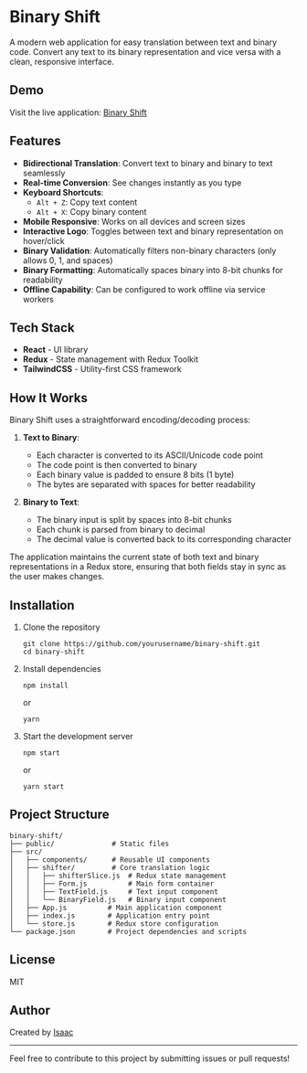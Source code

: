# Binary Shift

A modern web application for easy translation between text and binary code. Convert any text to its binary representation and vice versa with a clean, responsive interface.

## Demo

Visit the live application: [Binary Shift](https://binaryshift.netlify.app)

## Features

- **Bidirectional Translation**: Convert text to binary and binary to text seamlessly
- **Real-time Conversion**: See changes instantly as you type
- **Keyboard Shortcuts**:
  - `Alt + Z`: Copy text content
  - `Alt + X`: Copy binary content
- **Mobile Responsive**: Works on all devices and screen sizes
- **Interactive Logo**: Toggles between text and binary representation on hover/click
- **Binary Validation**: Automatically filters non-binary characters (only allows 0, 1, and spaces)
- **Binary Formatting**: Automatically spaces binary into 8-bit chunks for readability
- **Offline Capability**: Can be configured to work offline via service workers

## Tech Stack

- **React** - UI library
- **Redux** - State management with Redux Toolkit
- **TailwindCSS** - Utility-first CSS framework

## How It Works

Binary Shift uses a straightforward encoding/decoding process:

1. **Text to Binary**:

   - Each character is converted to its ASCII/Unicode code point
   - The code point is then converted to binary
   - Each binary value is padded to ensure 8 bits (1 byte)
   - The bytes are separated with spaces for better readability

2. **Binary to Text**:
   - The binary input is split by spaces into 8-bit chunks
   - Each chunk is parsed from binary to decimal
   - The decimal value is converted back to its corresponding character

The application maintains the current state of both text and binary representations in a Redux store, ensuring that both fields stay in sync as the user makes changes.

## Installation

1. Clone the repository

   ```
   git clone https://github.com/yourusername/binary-shift.git
   cd binary-shift
   ```

2. Install dependencies

   ```
   npm install
   ```

   or

   ```
   yarn
   ```

3. Start the development server
   ```
   npm start
   ```
   or
   ```
   yarn start
   ```

## Project Structure

```
binary-shift/
├── public/              # Static files
├── src/
│   ├── components/      # Reusable UI components
│   ├── shifter/         # Core translation logic
│   │   ├── shifterSlice.js  # Redux state management
│   │   ├── Form.js          # Main form container
│   │   ├── TextField.js     # Text input component
│   │   └── BinaryField.js   # Binary input component
│   ├── App.js          # Main application component
│   ├── index.js        # Application entry point
│   └── store.js        # Redux store configuration
└── package.json        # Project dependencies and scripts
```

## License

MIT

## Author

Created by [Isaac](https://isaacmuniz.vercel.app)

---

Feel free to contribute to this project by submitting issues or pull requests!
